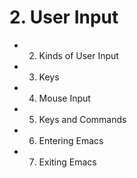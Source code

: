 # 2. User Input

- 2. Kinds of User Input
- 3. Keys
- 4. Mouse Input
- 5. Keys and Commands
- 6. Entering Emacs
- 7. Exiting Emacs
